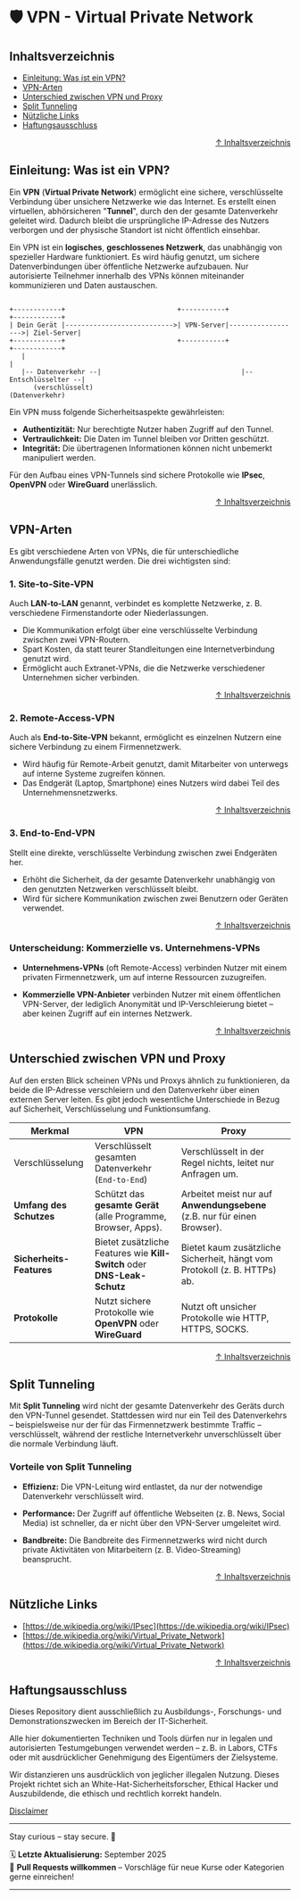 # 🛡️ VPN - Virtual Private Network

## Inhaltsverzeichnis
- [Einleitung: Was ist ein VPN?](#einleitung-was-ist-ein-vpn)
- [VPN-Arten](#vpn-arten)
- [Unterschied zwischen VPN und Proxy](#unterschied-zwischen-vpn-und-proxy)
- [Split Tunneling](#split-tunneling)
- [Nützliche Links](#nützliche-links)
- [Haftungsausschluss](#haftungsausschluss)



<div align=right>

[↑ Inhaltsverzeichnis](#inhaltsverzeichnis)

</div>


## Einleitung: Was ist ein VPN?

Ein **VPN** (**Virtual Private Network**) ermöglicht eine sichere, verschlüsselte Verbindung über unsichere Netzwerke wie das Internet. Es erstellt einen virtuellen, abhörsicheren "**Tunnel**", durch den der gesamte Datenverkehr geleitet wird. Dadurch bleibt die ursprüngliche IP-Adresse des Nutzers verborgen und der physische Standort ist nicht öffentlich einsehbar.

Ein VPN ist ein **logisches**, **geschlossenes Netzwerk**, das unabhängig von spezieller Hardware funktioniert. Es wird häufig genutzt, um sichere Datenverbindungen über öffentliche Netzwerke aufzubauen. Nur autorisierte Teilnehmer innerhalb des VPNs können miteinander kommunizieren und Daten austauschen.


```text

+------------+                            +-----------+                   +------------+
| Dein Gerät |--------------------------->| VPN-Server|------------------>| Ziel-Server|
+------------+                            +-----------+                   +------------+
   |                                                                            |
   |-- Datenverkehr --|                                   |-- Entschlüsselter --|
      (verschlüsselt)                                          (Datenverkehr)

```

Ein VPN muss folgende Sicherheitsaspekte gewährleisten:
- **Authentizität:** Nur berechtigte Nutzer haben Zugriff auf den Tunnel.
- **Vertraulichkeit:** Die Daten im Tunnel bleiben vor Dritten geschützt.
- **Integrität:** Die übertragenen Informationen können nicht unbemerkt manipuliert werden.

Für den Aufbau eines VPN-Tunnels sind sichere Protokolle wie **IPsec**, **OpenVPN** oder **WireGuard** unerlässlich.


<div align=right>

[↑ Inhaltsverzeichnis](#inhaltsverzeichnis)

</div>


## VPN-Arten

Es gibt verschiedene Arten von VPNs, die für unterschiedliche Anwendungsfälle genutzt werden. Die drei wichtigsten sind:

### 1. Site-to-Site-VPN

Auch **LAN-to-LAN** genannt, verbindet es komplette Netzwerke, z. B. verschiedene Firmenstandorte oder Niederlassungen.

- Die Kommunikation erfolgt über eine verschlüsselte Verbindung zwischen zwei VPN-Routern.
- Spart Kosten, da statt teurer Standleitungen eine Internetverbindung genutzt wird.
- Ermöglicht auch Extranet-VPNs, die die Netzwerke verschiedener Unternehmen sicher verbinden.



<div align=right>

[↑ Inhaltsverzeichnis](#inhaltsverzeichnis)

</div>


### 2. Remote-Access-VPN

Auch als **End-to-Site-VPN** bekannt, ermöglicht es einzelnen Nutzern eine sichere Verbindung zu einem Firmennetzwerk.

- Wird häufig für Remote-Arbeit genutzt, damit Mitarbeiter von unterwegs auf interne Systeme zugreifen können.
- Das Endgerät (Laptop, Smartphone) eines Nutzers wird dabei Teil des Unternehmensnetzwerks.


<div align=right>

[↑ Inhaltsverzeichnis](#inhaltsverzeichnis)

</div>


### 3. End-to-End-VPN

Stellt eine direkte, verschlüsselte Verbindung zwischen zwei Endgeräten her.

- Erhöht die Sicherheit, da der gesamte Datenverkehr unabhängig von den genutzten Netzwerken verschlüsselt bleibt.
- Wird für sichere Kommunikation zwischen zwei Benutzern oder Geräten verwendet.


<div align=right>

[↑ Inhaltsverzeichnis](#inhaltsverzeichnis)

</div>


### Unterscheidung: Kommerzielle vs. Unternehmens-VPNs

- **Unternehmens-VPNs** (oft Remote-Access) verbinden Nutzer mit einem privaten Firmennetzwerk, um auf interne Ressourcen zuzugreifen.

- **Kommerzielle VPN-Anbieter** verbinden Nutzer mit einem öffentlichen VPN-Server, der lediglich Anonymität und IP-Verschleierung bietet – aber keinen Zugriff auf ein internes Netzwerk.


<div align=right>

[↑ Inhaltsverzeichnis](#inhaltsverzeichnis)

</div>

## Unterschied zwischen VPN und Proxy

Auf den ersten Blick scheinen VPNs und Proxys ähnlich zu funktionieren, da beide die IP-Adresse verschleiern und den Datenverkehr über einen externen Server leiten. Es gibt jedoch wesentliche Unterschiede in Bezug auf Sicherheit, Verschlüsselung und Funktionsumfang.


| **Merkmal** | **VPN** | **Proxy** |
|-------------|---------|-----------|
| Verschlüsselung | Verschlüsselt gesamten Datenverkehr (`End-to-End`) | Verschlüsselt in der Regel nichts, leitet nur Anfragen um. |
| **Umfang des Schutzes** | Schützt das **gesamte Gerät** (alle Programme, Browser, Apps). | Arbeitet meist nur auf **Anwendungsebene** (z.B. nur für einen Browser). | 
| **Sicherheits-Features** | Bietet zusätzliche Features wie **Kill-Switch** oder **DNS-Leak-Schutz** | Bietet kaum zusätzliche Sicherheit, hängt vom Protokoll (z. B. HTTPs) ab. |
| **Protokolle** | Nutzt sichere Protokolle wie **OpenVPN** oder **WireGuard** | Nutzt oft unsicher Protokolle wie HTTP, HTTPS, SOCKS. |


<div align=right>

[↑ Inhaltsverzeichnis](#inhaltsverzeichnis)

</div>

## Split Tunneling

Mit **Split Tunneling** wird nicht der gesamte Datenverkehr des Geräts durch den VPN-Tunnel gesendet. Stattdessen wird nur ein Teil des Datenverkehrs – beispielsweise nur der für das Firmennetzwerk bestimmte Traffic – verschlüsselt, während der restliche Internetverkehr unverschlüsselt über die normale Verbindung läuft.

### Vorteile von Split Tunneling

- **Effizienz:** Die VPN-Leitung wird entlastet, da nur der notwendige Datenverkehr verschlüsselt wird.

- **Performance:** Der Zugriff auf öffentliche Webseiten (z. B. News, Social Media) ist schneller, da er nicht über den VPN-Server umgeleitet wird.

- **Bandbreite:** Die Bandbreite des Firmennetzwerks wird nicht durch private Aktivitäten von Mitarbeitern (z. B. Video-Streaming) beansprucht.


<div align=right>

[↑ Inhaltsverzeichnis](#inhaltsverzeichnis)

</div>

## Nützliche Links
- [https://de.wikipedia.org/wiki/IPsec](https://de.wikipedia.org/wiki/IPsec)
- [https://de.wikipedia.org/wiki/Virtual_Private_Network](https://de.wikipedia.org/wiki/Virtual_Private_Network)

<div align=right>

[↑ Inhaltsverzeichnis](#inhaltsverzeichnis)

</div>


## Haftungsausschluss

Dieses Repository dient ausschließlich zu Ausbildungs-, Forschungs- und Demonstrationszwecken im Bereich der IT-Sicherheit.

Alle hier dokumentierten Techniken und Tools dürfen nur in legalen und autorisierten Testumgebungen verwendet werden – z. B. in Labors, CTFs oder mit ausdrücklicher Genehmigung des Eigentümers der Zielsysteme.

Wir distanzieren uns ausdrücklich von jeglicher illegalen Nutzung.
Dieses Projekt richtet sich an White-Hat-Sicherheitsforscher, Ethical Hacker und Auszubildende, die ethisch und rechtlich korrekt handeln.

[Disclaimer](/00-disclaimer/disclaimer.md)

--- 

Stay curious – stay secure. 🔐

🗓️ **Letzte Aktualisierung:** September 2025  
🤝 **Pull Requests willkommen** – Vorschläge für neue Kurse oder Kategorien gerne einreichen!

---